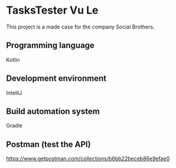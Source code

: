 # TasksTester Vu Le

This project is a made case for the company Social Brothers. 

## Programming language
Kotlin

## Development environment 
IntelliJ

## Build automation system
Gradle

## Postman (test the API)
https://www.getpostman.com/collections/b6bb22beceb86e9efae0



